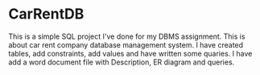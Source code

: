 # CarRentDB
This is a simple SQL project I've done for my DBMS assignment. This is about car rent company database management system.  I have created tables, add constraints, add values and have written some quaries. I have add a word document file with Description, ER diagram and queries. 
